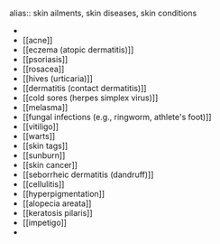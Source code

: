alias:: skin ailments, skin diseases, skin conditions

-
- [[acne]]
- [[eczema (atopic dermatitis)]]
- [[psoriasis]]
- [[rosacea]]
- [[hives (urticaria)]]
- [[dermatitis (contact dermatitis)]]
- [[cold sores (herpes simplex virus)]]
- [[melasma]]
- [[fungal infections (e.g., ringworm, athlete's foot)]]
- [[vitiligo]]
- [[warts]]
- [[skin tags]]
- [[sunburn]]
- [[skin cancer]]
- [[seborrheic dermatitis (dandruff)]]
- [[cellulitis]]
- [[hyperpigmentation]]
- [[alopecia areata]]
- [[keratosis pilaris]]
- [[impetigo]]
-
